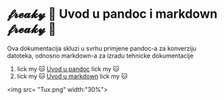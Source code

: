 # 𝓯𝓻𝓮𝓪𝓴𝔂 👅 Uvod u pandoc i markdown 𝓯𝓻𝓮𝓪𝓴𝔂 👅
Ova dokumentacija skluzi u svrhu primjene pandoc-a za konverziju datoteka, odnosno markdown-a za izradu tehnicke dokumentacije


1. lick my 🐱 [Uvod u pandoc](docs/02-pandoc-primjeri-konverzije.md) lick my 🐱
2. lick my 🐱 [Uvod u markdown](01-markdown-primjeri.md) lick my 🐱


<img src= "Tux.png" width:"30%">
